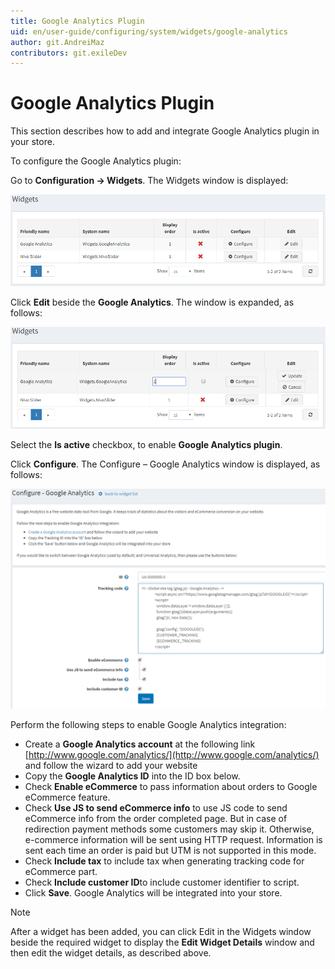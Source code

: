 ```yaml
---
title: Google Analytics Plugin
uid: en/user-guide/configuring/system/widgets/google-analytics
author: git.AndreiMaz
contributors: git.exileDev
---
```


# Google Analytics Plugin

This section describes how to add and integrate Google Analytics plugin in your store.

To configure the Google Analytics plugin:

Go to **Configuration → Widgets**. The Widgets window is displayed:

![Widgets](_static/google-analytics/google-analytics-widgets.png)

Click **Edit** beside the **Google Analytics**. The window is expanded, as follows:

![Google analytics](_static/google-analytics/google-analytics-widgets-edit.png)

Select the **Is active** checkbox, to enable **Google Analytics plugin**.

Click **Configure**. The Configure – Google Analytics window is displayed, as follows:

![Google analytics - Configure](_static/google-analytics/google-analytics-widgets-configure.png)

Perform the following steps to enable Google Analytics integration:

* Create a **Google Analytics account** at the following link [http://www.google.com/analytics/](http://www.google.com/analytics/) and follow the wizard to add your website
* Copy the **Google Analytics ID** into the ID box below.
* Check **Enable eCommerce** to pass information about orders to Google eCommerce feature.
* Check **Use JS to send eCommerce info** to use JS code to send eCommerce info from the order completed page. But in case of redirection payment methods some customers may skip it. Otherwise, e-commerce information will be sent using HTTP request. Information is sent each time an order is paid but UTM is not supported in this mode.
* Check **Include tax** to include tax when generating tracking code for eCommerce part.
* Check **Include customer ID**to include customer identifier to script.
* Click **Save**. Google Analytics will be integrated into your store.

> [!NOTE]
>
> After a widget has been added, you can click Edit in the Widgets window beside the required widget to display the **Edit Widget Details** window and then edit the widget details, as described above.
